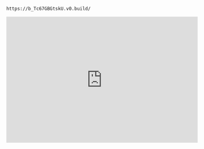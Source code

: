 

	https://b_Tc67GBGtskU.v0.build/

<iframe allowfullscreen src="https://b_Tc67GBGtskU.v0.build/" width="100%" height="333" frameborder="0" allow="accelerometer; autoplay; clipboard-write; encrypted-media; gyroscope; picture-in-picture" />
